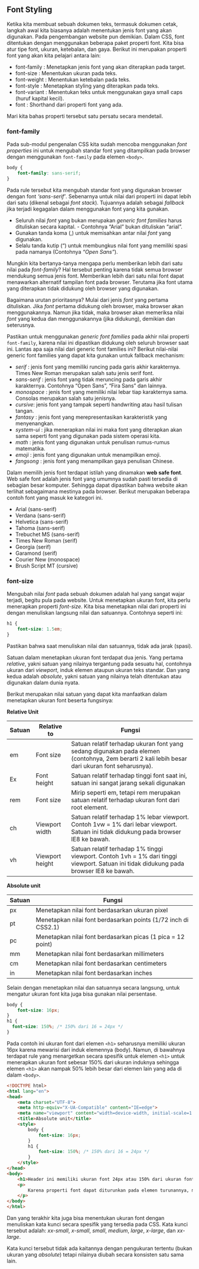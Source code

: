 ## Font Styling

Ketika kita membuat sebuah dokumen teks, termasuk dokumen cetak, langkah awal kita biasanya adalah menentukan jenis font yang akan digunakan. Pada pengembangan website pun demikian. Dalam CSS, font ditentukan dengan menggunakan beberapa paket properti font. Kita bisa atur tipe font, ukuran, ketebalan, dan gaya. Berikut ini merupakan properti font yang akan kita pelajari antara lain:

- font-family : Menetapkan jenis font yang akan diterapkan pada target.
- font-size : Menentukan ukuran pada teks.
- font-weight : Menentukan ketebalan pada teks. 
- font-style : Menetapkan styling yang diterapkan pada teks.
- font-variant : Menentukan teks untuk menggunakan gaya small caps (huruf kapital kecil).
- font : Shorthand dari properti font yang ada.

Mari kita bahas properti tersebut satu persatu secara mendetail.
### font-family
Pada sub-modul pengenalan CSS kita sudah mencoba menggunakan *font properties* ini untuk mengubah standar font yang ditampilkan pada browser dengan menggunakan `font-family` pada elemen 
`<body>`.

```css
body {
    font-family: sans-serif;
}
```
Pada rule tersebut kita mengubah standar font yang digunakan browser dengan font *‘sans-serif’*. Sebenarnya untuk nilai dari properti ini dapat lebih dari satu (dikenal sebagai *font stack*). Tujuannya adalah sebagai *fallback* jika terjadi kegagalan dalam menggunakan font yang kita gunakan. 

- Seluruh nilai *font* yang bukan merupakan *generic font families* harus dituliskan secara kapital. - Contohnya “Arial” bukan dituliskan “arial”.
- Gunakan tanda koma (,) untuk memisahkan antar nilai *font* yang digunakan.
- Selalu tanda kutip (“) untuk membungkus nilai font yang memiliki spasi pada namanya (Contohnya *“Open Sans”*).

Mungkin kita bertanya-tanya mengapa perlu memberikan lebih dari satu nilai pada *font-family*? Hal tersebut penting karena tidak semua browser mendukung semua jenis font. Memberikan lebih dari satu nilai font dapat menawarkan alternatif tampilan font pada browser. Terutama jika font utama yang diterapkan tidak didukung oleh browser yang digunakan. 

Bagaimana urutan prioritasnya? Mulai dari jenis *font* yang pertama dituliskan. Jika *font* pertama didukung oleh browser, maka browser akan menggunakannya. Namun jika tidak, maka browser akan memeriksa nilai *font* yang kedua dan menggunakannya (jika didukung), demikian dan seterusnya.

Pastikan untuk menggunakan *generic font families* pada akhir nilai properti `font-family`, karena nilai ini dipastikan didukung oleh seluruh browser saat ini. Lantas apa saja nilai dari generic font families ini? Berikut nilai-nilai generic font families yang dapat kita gunakan untuk fallback mechanism:

- *serif* : jenis font yang memiliki runcing pada garis akhir karakternya. Times New Roman merupakan salah satu jenis serif font.
- *sans-serif* : jenis font yang tidak meruncing pada garis akhir karakternya. Contohnya “Open Sans”, “Fira Sans” dan lainnya.
- *monospace* : jenis font yang memiliki nilai lebar tiap karakternya sama. Consolas merupakan salah satu jenisnya.
- *cursive*: jenis font yang tampak seperti handwriting atau hasil tulisan tangan.
- *fantasy* : jenis font yang merepresentasikan karakteristik yang menyenangkan.
- *system-ui* : jika menerapkan nilai ini maka font yang diterapkan akan sama seperti font yang digunakan pada sistem operasi kita.
- *math* : jenis font yang digunakan untuk penulisan rumus-rumus matematika.
- *emoji* : jenis font yang digunakan untuk menampilkan emoji.
- *fangsong* : jenis font yang menampilkan gaya penulisan Chinese.

Dalam memilih jenis font terdapat istilah yang dinamakan **web safe font**. Web safe font adalah jenis font yang umumnya sudah pasti tersedia di sebagian besar komputer. Sehingga dapat dipastikan bahwa website akan terlihat sebagaimana mestinya pada browser. Berikut merupakan beberapa contoh font yang masuk ke kategori ini.

- Arial (sans-serif)
- Verdana (sans-serif)
- Helvetica (sans-serif)
- Tahoma (sans-serif)
- Trebuchet MS (sans-serif)
- Times New Roman (serif)
- Georgia (serif)
- Garamond (serif)
- Courier New (monospace)
- Brush Script MT (cursive)

### font-size

Mengubah nilai *font* pada sebuah dokumen adalah hal yang sangat wajar terjadi, begitu pula pada website. Untuk menetapkan ukuran font, kita perlu menerapkan properti *font-size*. Kita bisa menetapkan nilai dari properti ini dengan menuliskan langsung nilai dan satuannya. Contohnya seperti ini:

```css
h1 {
    font-size: 1.5em;
}
```

Pastikan bahwa saat menuliskan nilai dan satuannya, tidak ada jarak (spasi).

Satuan dalam menetapkan ukuran font terdapat dua jenis. Yang pertama *relative*, yakni satuan yang nilainya tergantung pada sesuatu hal, contohnya ukuran dari *viewport*, induk elemen ataupun ukuran teks standar. Dan yang kedua adalah *absolute*, yakni satuan yang nilainya telah ditentukan atau digunakan dalam dunia nyata.

Berikut merupakan nilai satuan yang dapat kita manfaatkan dalam menetapkan ukuran font beserta fungsinya:

**Relative Unit**

| Satuan | Relative to | Fungsi |
| ------ | ----------- | ------ |
| em | Font size | Satuan relatif terhadap ukuran font yang sedang digunakan pada elemen (contohnya, 2em berarti 2 kali lebih besar dari ukuran font seharusnya). |
| Ex | Font height | Satuan relatif terhadap tinggi font saat ini, satuan ini sangat jarang sekali digunakan |
| rem | Font size | Mirip seperti em, tetapi rem merupakan satuan relatif terhadap ukuran font dari root element. |
| ch | Viewport width | Satuan relatif terhadap 1% lebar viewport. Contoh 1vw = 1% dari lebar viewport. Satuan ini tidak didukung pada browser IE8 ke bawah. |
| vh | Viewport height | Satuan relatif terhadap 1% tinggi viewport. Contoh 1vh = 1% dari tinggi viewport. Satuan ini tidak didukung pada browser IE8 ke bawah. |

**Absolute unit**

| Satuan | Fungsi |
| ------ | ------ |
| px | Menetapkan nilai font berdasarkan ukuran pixel |
| pt | Menetapkan nilai font berdasarkan points (1/72 inch di CSS2.1) |
| pc | Menetapkan nilai font berdasarkan picas (1 pica = 12 point) |
| mm | Menetapkan nilai font berdasarkan millimeters |
| cm | Menetapkan nilai font berdasarkan centimeters |
| in | Menetapkan nilai font berdasarkan inches |

Selain dengan menetapkan nilai dan satuannya secara langsung, untuk mengatur ukuran font kita juga bisa gunakan nilai persentase.

```css
body {
    font-size: 16px;
}
h1 {
  font-size: 150%; /* 150% dari 16 = 24px */
}
```

Pada contoh ini ukuran font dari elemen `<h1>` seharusnya memiliki ukuran 16px karena mewarisi dari induk elemennya (body). Namun, di bawahnya terdapat rule yang menargetkan secara spesifik untuk elemen `<h1>` untuk menerapkan ukuran font sebesar 150% dari ukuran induknya sehingga elemen `<h1>` akan nampak 50% lebih besar dari elemen lain yang ada di dalam `<body>`.

```html
<!DOCTYPE html>
<html lang="en">
<head>
    <meta charset="UTF-8">
    <meta http-equiv="X-UA-Compatible" content="IE=edge">
    <meta name="viewport" content="width=device-width, initial-scale=1.0">
    <title>Absolute unit</title>
    <style>
        body {
            font-size: 16px;
        }
        h1 {
            font-size: 150%; /* 150% dari 16 = 24px */
        }
    </style>
</head>
<body>
    <h1>Header ini memiliki ukuran font 24px atau 150% dari ukuran font body</h1>
    <p>
        Karena properti font dapat diturunkan pada elemen turunannya, maka elemen ini akan menerapkan ukuran <bold>16px</bold>(turunan dari elemen body)
    </p>
</body>
</html>
```

Dan yang terakhir kita juga bisa menentukan ukuran font dengan menuliskan kata kunci secara spesifik yang tersedia pada CSS. Kata kunci tersebut adalah: *xx-small*, *x-small*, *small*, *medium*, *large*, *x-large*, dan *xx-large*.

Kata kunci tersebut tidak ada kaitannya dengan pengukuran tertentu (bukan ukuran yang *absolute*) tetapi nilainya diubah secara konsisten satu sama lain.

